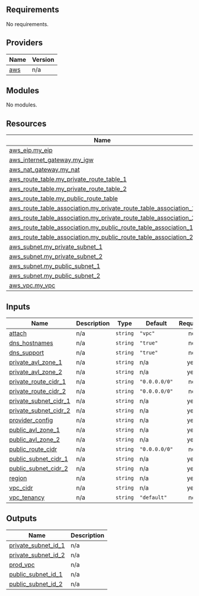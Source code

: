 ## Requirements 

No requirements.

## Providers

| Name | Version |
|------|---------|
| <a name="provider_aws"></a> [aws](#provider\_aws) | n/a |

## Modules

No modules.

## Resources

| Name | Type |
|------|------|
| [aws_eip.my_eip](https://registry.terraform.io/providers/hashicorp/aws/latest/docs/resources/eip) | resource |
| [aws_internet_gateway.my_igw](https://registry.terraform.io/providers/hashicorp/aws/latest/docs/resources/internet_gateway) | resource |
| [aws_nat_gateway.my_nat](https://registry.terraform.io/providers/hashicorp/aws/latest/docs/resources/nat_gateway) | resource |
| [aws_route_table.my_private_route_table_1](https://registry.terraform.io/providers/hashicorp/aws/latest/docs/resources/route_table) | resource |
| [aws_route_table.my_private_route_table_2](https://registry.terraform.io/providers/hashicorp/aws/latest/docs/resources/route_table) | resource |
| [aws_route_table.my_public_route_table](https://registry.terraform.io/providers/hashicorp/aws/latest/docs/resources/route_table) | resource |
| [aws_route_table_association.my_private_route_table_association_1](https://registry.terraform.io/providers/hashicorp/aws/latest/docs/resources/route_table_association) | resource |
| [aws_route_table_association.my_private_route_table_association_2](https://registry.terraform.io/providers/hashicorp/aws/latest/docs/resources/route_table_association) | resource |
| [aws_route_table_association.my_public_route_table_association_1](https://registry.terraform.io/providers/hashicorp/aws/latest/docs/resources/route_table_association) | resource |
| [aws_route_table_association.my_public_route_table_association_2](https://registry.terraform.io/providers/hashicorp/aws/latest/docs/resources/route_table_association) | resource |
| [aws_subnet.my_private_subnet_1](https://registry.terraform.io/providers/hashicorp/aws/latest/docs/resources/subnet) | resource |
| [aws_subnet.my_private_subnet_2](https://registry.terraform.io/providers/hashicorp/aws/latest/docs/resources/subnet) | resource |
| [aws_subnet.my_public_subnet_1](https://registry.terraform.io/providers/hashicorp/aws/latest/docs/resources/subnet) | resource |
| [aws_subnet.my_public_subnet_2](https://registry.terraform.io/providers/hashicorp/aws/latest/docs/resources/subnet) | resource |
| [aws_vpc.my_vpc](https://registry.terraform.io/providers/hashicorp/aws/latest/docs/resources/vpc) | resource |

## Inputs

| Name | Description | Type | Default | Required |
|------|-------------|------|---------|:--------:|
| <a name="input_attach"></a> [attach](#input\_attach) | n/a | `string` | `"vpc"` | no |
| <a name="input_dns_hostnames"></a> [dns\_hostnames](#input\_dns\_hostnames) | n/a | `string` | `"true"` | no |
| <a name="input_dns_support"></a> [dns\_support](#input\_dns\_support) | n/a | `string` | `"true"` | no |
| <a name="input_private_avl_zone_1"></a> [private\_avl\_zone\_1](#input\_private\_avl\_zone\_1) | n/a | `string` | n/a | yes |
| <a name="input_private_avl_zone_2"></a> [private\_avl\_zone\_2](#input\_private\_avl\_zone\_2) | n/a | `string` | n/a | yes |
| <a name="input_private_route_cidr_1"></a> [private\_route\_cidr\_1](#input\_private\_route\_cidr\_1) | n/a | `string` | `"0.0.0.0/0"` | no |
| <a name="input_private_route_cidr_2"></a> [private\_route\_cidr\_2](#input\_private\_route\_cidr\_2) | n/a | `string` | `"0.0.0.0/0"` | no |
| <a name="input_private_subnet_cidr_1"></a> [private\_subnet\_cidr\_1](#input\_private\_subnet\_cidr\_1) | n/a | `string` | n/a | yes |
| <a name="input_private_subnet_cidr_2"></a> [private\_subnet\_cidr\_2](#input\_private\_subnet\_cidr\_2) | n/a | `string` | n/a | yes |
| <a name="input_provider_config"></a> [provider\_config](#input\_provider\_config) | n/a | `string` | n/a | yes |
| <a name="input_public_avl_zone_1"></a> [public\_avl\_zone\_1](#input\_public\_avl\_zone\_1) | n/a | `string` | n/a | yes |
| <a name="input_public_avl_zone_2"></a> [public\_avl\_zone\_2](#input\_public\_avl\_zone\_2) | n/a | `string` | n/a | yes |
| <a name="input_public_route_cidr"></a> [public\_route\_cidr](#input\_public\_route\_cidr) | n/a | `string` | `"0.0.0.0/0"` | no |
| <a name="input_public_subnet_cidr_1"></a> [public\_subnet\_cidr\_1](#input\_public\_subnet\_cidr\_1) | n/a | `string` | n/a | yes |
| <a name="input_public_subnet_cidr_2"></a> [public\_subnet\_cidr\_2](#input\_public\_subnet\_cidr\_2) | n/a | `string` | n/a | yes |
| <a name="input_region"></a> [region](#input\_region) | n/a | `string` | n/a | yes |
| <a name="input_vpc_cidr"></a> [vpc\_cidr](#input\_vpc\_cidr) | n/a | `string` | n/a | yes |
| <a name="input_vpc_tenancy"></a> [vpc\_tenancy](#input\_vpc\_tenancy) | n/a | `string` | `"default"` | no |

## Outputs

| Name | Description |
|------|-------------|
| <a name="output_private_subnet_id_1"></a> [private\_subnet\_id\_1](#output\_private\_subnet\_id\_1) | n/a |
| <a name="output_private_subnet_id_2"></a> [private\_subnet\_id\_2](#output\_private\_subnet\_id\_2) | n/a |
| <a name="output_prod_vpc"></a> [prod\_vpc](#output\_prod\_vpc) | n/a |
| <a name="output_public_subnet_id_1"></a> [public\_subnet\_id\_1](#output\_public\_subnet\_id\_1) | n/a |
| <a name="output_public_subnet_id_2"></a> [public\_subnet\_id\_2](#output\_public\_subnet\_id\_2) | n/a |
